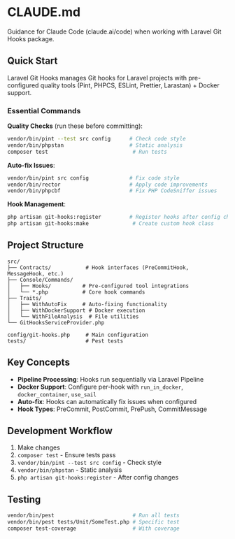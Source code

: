 # CLAUDE.md

Guidance for Claude Code (claude.ai/code) when working with Laravel Git Hooks package.

## Quick Start

Laravel Git Hooks manages Git hooks for Laravel projects with pre-configured quality tools (Pint, PHPCS, ESLint, Prettier, Larastan) + Docker support.

### Essential Commands

**Quality Checks** (run these before committing):
```bash
vendor/bin/pint --test src config      # Check code style
vendor/bin/phpstan                     # Static analysis
composer test                           # Run tests
```

**Auto-fix Issues**:
```bash
vendor/bin/pint src config             # Fix code style
vendor/bin/rector                      # Apply code improvements
vendor/bin/phpcbf                      # Fix PHP CodeSniffer issues
```

**Hook Management**:
```bash
php artisan git-hooks:register         # Register hooks after config changes
php artisan git-hooks:make              # Create custom hook class
```

## Project Structure

```
src/
├── Contracts/           # Hook interfaces (PreCommitHook, MessageHook, etc.)
├── Console/Commands/
│   ├── Hooks/          # Pre-configured tool integrations
│   └── *.php           # Core hook commands
├── Traits/
│   ├── WithAutoFix     # Auto-fixing functionality
│   ├── WithDockerSupport # Docker execution
│   └── WithFileAnalysis  # File utilities
└── GitHooksServiceProvider.php

config/git-hooks.php     # Main configuration
tests/                   # Pest tests
```

## Key Concepts

- **Pipeline Processing**: Hooks run sequentially via Laravel Pipeline
- **Docker Support**: Configure per-hook with `run_in_docker`, `docker_container`, `use_sail`
- **Auto-fix**: Hooks can automatically fix issues when configured
- **Hook Types**: PreCommit, PostCommit, PrePush, CommitMessage

## Development Workflow

1. Make changes
2. `composer test` - Ensure tests pass
3. `vendor/bin/pint --test src config` - Check style
4. `vendor/bin/phpstan` - Static analysis
5. `php artisan git-hooks:register` - After config changes

## Testing

```bash
vendor/bin/pest                         # Run all tests
vendor/bin/pest tests/Unit/SomeTest.php # Specific test
composer test-coverage                  # With coverage
```